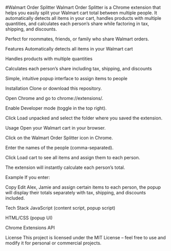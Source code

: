 #Walmart Order Splitter
Walmart Order Splitter is a Chrome extension that helps you easily split your Walmart cart total between multiple people. It automatically detects all items in your cart, handles products with multiple quantities, and calculates each person’s share while factoring in tax, shipping, and discounts.

Perfect for roommates, friends, or family who share Walmart orders.

Features
Automatically detects all items in your Walmart cart

Handles products with multiple quantities

Calculates each person’s share including tax, shipping, and discounts

Simple, intuitive popup interface to assign items to people

Installation
Clone or download this repository.

Open Chrome and go to chrome://extensions/.

Enable Developer mode (toggle in the top right).

Click Load unpacked and select the folder where you saved the extension.

Usage
Open your Walmart cart in your browser.

Click on the Walmart Order Splitter icon in Chrome.

Enter the names of the people (comma-separated).

Click Load cart to see all items and assign them to each person.

The extension will instantly calculate each person’s total.

Example
If you enter:

Copy
Edit
Alex, Jamie
and assign certain items to each person, the popup will display their totals separately with tax, shipping, and discounts included.

Tech Stack
JavaScript (content script, popup script)

HTML/CSS (popup UI)

Chrome Extensions API

License
This project is licensed under the MIT License – feel free to use and modify it for personal or commercial projects.
